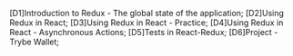 [D1]Introduction to Redux - The global state of the application;
[D2]Using Redux in React;
[D3]Using Redux in React - Practice;
[D4]Using Redux in React - Asynchronous Actions;
[D5]Tests in React-Redux;
[D6]Project - Trybe Wallet;
